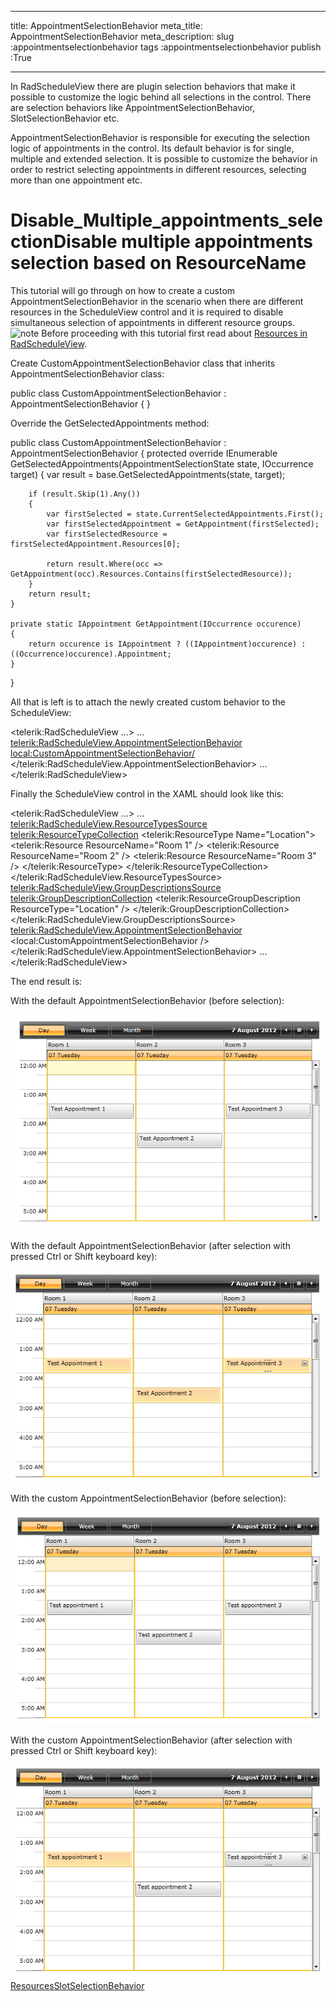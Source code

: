 ___
title: AppointmentSelectionBehavior
meta_title: AppointmentSelectionBehavior
meta_description: 
slug :appointmentselectionbehavior
tags :appointmentselectionbehavior
publish :True
___


In RadScheduleView there are plugin selection behaviors that make it possible to customize the logic behind all selections in the control. There are selection behaviors like AppointmentSelectionBehavior, SlotSelectionBehavior etc.

AppointmentSelectionBehavior is responsible for executing the selection logic of appointments in the control. Its default behavior is for single, multiple and extended selection. It is possible to customize the behavior in order to restrict selecting appointments in different resources, selecting more than one appointment etc.

# Disable_Multiple_appointments_selectionDisable multiple appointments selection based on ResourceName

This tutorial will go through on how to create a custom AppointmentSelectionBehavior in the scenario when there are different resources in the ScheduleView control and it is required to disable simultaneous selection of appointments in different resource groups.
    ![note](note.jpg)
    	Before proceeding with this tutorial first read about [Resources in RadScheduleView](D7C21926-1825-4792-9FC1-2ED2170D2AC2).



Create CustomAppointmentSelectionBehavior class that inherits AppointmentSelectionBehavior class:


public class CustomAppointmentSelectionBehavior : AppointmentSelectionBehavior
{
}

Override the GetSelectedAppointments method:


public class CustomAppointmentSelectionBehavior : AppointmentSelectionBehavior
{
	protected override IEnumerable<IOccurrence> GetSelectedAppointments(AppointmentSelectionState state, IOccurrence target)
	{
		var result = base.GetSelectedAppointments(state, target);

		if (result.Skip(1).Any())
		{
			var firstSelected = state.CurrentSelectedAppointments.First();
			var firstSelectedAppointment = GetAppointment(firstSelected);
			var firstSelectedResource = firstSelectedAppointment.Resources[0];

			return result.Where(occ => GetAppointment(occ).Resources.Contains(firstSelectedResource));
		}
		return result;
	}

	private static IAppointment GetAppointment(IOccurrence occurence)
	{
		return occurence is IAppointment ? ((IAppointment)occurence) : ((Occurrence)occurence).Appointment;
	}
}

All that is left is to attach the newly created custom behavior to the ScheduleView:


<telerik:RadScheduleView ...>
	...
	<telerik:RadScheduleView.AppointmentSelectionBehavior>
		<local:CustomAppointmentSelectionBehavior/>
	</telerik:RadScheduleView.AppointmentSelectionBehavior>
	...
</telerik:RadScheduleView>

Finally the ScheduleView control in the XAML should look like this:


<telerik:RadScheduleView ...>
	...
	<telerik:RadScheduleView.ResourceTypesSource>
		<telerik:ResourceTypeCollection>
			<telerik:ResourceType Name="Location">
				<telerik:Resource ResourceName="Room 1" />
				<telerik:Resource ResourceName="Room 2" />
				<telerik:Resource ResourceName="Room 3" />
			</telerik:ResourceType>
		</telerik:ResourceTypeCollection>
	</telerik:RadScheduleView.ResourceTypesSource>
	<telerik:RadScheduleView.GroupDescriptionsSource>
		<telerik:GroupDescriptionCollection>
			<telerik:ResourceGroupDescription ResourceType="Location" />
		</telerik:GroupDescriptionCollection>
	</telerik:RadScheduleView.GroupDescriptionsSource>
	<telerik:RadScheduleView.AppointmentSelectionBehavior>
		<local:CustomAppointmentSelectionBehavior />
	</telerik:RadScheduleView.AppointmentSelectionBehavior>
	...
</telerik:RadScheduleView>

The end result is:



With the default AppointmentSelectionBehavior (before selection):

![radscheduleview features appointment selection behavior 0](../Media/radscheduleview_features_appointment_selection_behavior_0.png)

With the default AppointmentSelectionBehavior (after selection with pressed Ctrl or Shift keyboard key):

![radscheduleview features appointment selection behavior 1](../Media/radscheduleview_features_appointment_selection_behavior_1.png)

With the custom AppointmentSelectionBehavior (before selection):

![radscheduleview features appointment selection behavior 2](../Media/radscheduleview_features_appointment_selection_behavior_2.png)

With the custom AppointmentSelectionBehavior (after selection with pressed Ctrl or Shift keyboard key):

![radscheduleview features appointment selection behavior 3](../Media/radscheduleview_features_appointment_selection_behavior_3.png)[Resources](http://radscheduleview-features-resources.md)[SlotSelectionBehavior](http://radscheduleview-features-slot-selection-behavior.md)
